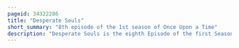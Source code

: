 ```yaml
---
pageid: 34322286
title: "Desperate Souls"
short_summary: "8th episode of the 1st season of Once Upon a Time"
description: "Desperate Souls is the eighth Episode of the first Season of the american fairy-taledramatic Television Series once upon a Time. It was written by the consulting Producer Jane Espenson and directed by Michael Waxman. Espenson wrote it to show the Readers some crucial Facts about Rumpelstiltskin's Origins. Guest Stars included Brad Dourif, Giancarlo Esposito, Beverley Elliott, Ty Olsson, Meghan Ory, and Dylan Schmid."
---
```

